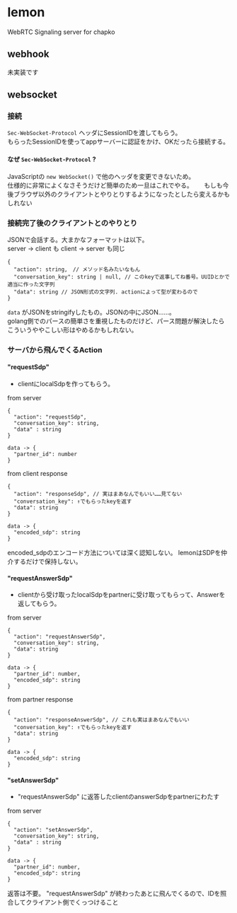 # lemon
WebRTC Signaling server for chapko

## webhook
未実装です

## websocket

### 接続
`Sec-WebSocket-Protocol` ヘッダにSessionIDを渡してもらう。  
もらったSessionIDを使ってappサーバーに認証をかけ、OKだったら接続する。

#### なぜ `Sec-WebSocket-Protocol` ?
JavaScriptの `new WebSocket()` で他のヘッダを変更できないため。  
仕様的に非常によくなさそうだけど簡単のため一旦はこれでやる。　　
もしも今後ブラウザ以外のクライアントとやりとりするようになったとしたら変えるかもしれない

### 接続完了後のクライアントとのやりとり
JSONで会話する。大まかなフォーマットは以下。  
server -> client も client -> server も同じ
```
{
  "action": string,　// メソッド名みたいなもん
  "conversation_key": string | null, // このkeyで返事してね番号。UUIDとかで適当に作った文字列
  "data": string // JSON形式の文字列. actionによって型が変わるので
}
```
`data` がJSONをstringifyしたもの。JSONの中にJSON……。  
golang側でのパースの簡単さを重視したものだけど、パース問題が解決したらこういうややこしい形はやめるかもしれない。

### サーバから飛んでくるAction

#### "requestSdp"
* clientにlocalSdpを作ってもらう。

from server
```
{
  "action": "requestSdp",
  "conversation_key": string,
  "data" : string
}

data -> {
  "partner_id": number
}
```

from client response
```
{
  "action": "responseSdp", // 実はまあなんでもいい……見てない
  "conversation_key": ↑でもらったkeyを返す
  "data": string
}

data -> {
  "encoded_sdp": string
}
```

encoded_sdpのエンコード方法については深く認知しない。
lemonはSDPを仲介するだけで保持しない。

#### "requestAnswerSdp"
* clientから受け取ったlocalSdpをpartnerに受け取ってもらって、Answerを返してもらう。

from server
```
{
  "action": "requestAnswerSdp",
  "conversation_key": string,
  "data": string
}

data -> {
  "partner_id": number,
  "encoded_sdp": string
}
```

from partner response
```
{
  "action": "responseAnswerSdp", // これも実はまあなんでもいい
  "conversation_key": ↑でもらったkeyを返す
  "data": string
}

data -> {
  "encoded_sdp": string
}
```

#### "setAnswerSdp"
* "requestAnswerSdp" に返答したclientのanswerSdpをpartnerにわたす

from server
```
{
  "action": "setAnswerSdp",
  "conversation_key": string,
  "data" : string
}

data -> {
  "partner_id": number,
  "encoded_sdp": string
}
```

返答は不要。
"requestAnswerSdp" が終わったあとに飛んでくるので、IDを照合してクライアント側でくっつけること